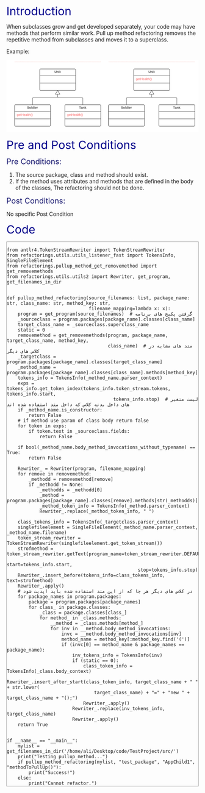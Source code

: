 <span style="color:darkblue;font-size:30px;">Introduction </span>

When subclasses grow and get developed separately, your code may have methods that perform similar work.
Pull up method refactoring removes the repetitive method from subclasses and moves it to a superclass.

Example:

![pullupmethod](pullupmethod.png)

<span style="color:darkblue;font-size:30px;">Pre and Post Conditions </span>

<span style="color:MidnightBlue;font-size:20px;">Pre Conditions: </span>

1. The source package, class and method should exist.
2. If the method uses attributes and methods that are defined in the body of the classes, The refactoring should not be done.

<span style="color:MidnightBlue;font-size:20px;">Post Conditions: </span>

No specific Post Condition

<span style="color:darkblue;font-size:30px;">Code</span>
<Pre>
<Code style="display: block; border: 1px solid #999;">
from antlr4.TokenStreamRewriter import TokenStreamRewriter
from refactorings.utils.utils_listener_fast import TokensInfo, SingleFileElement
from refactorings.pullup_method_get_removemethod import get_removemethods
from refactorings.utils.utils2 import Rewriter, get_program, get_filenames_in_dir


def pullup_method_refactoring(source_filenames: list, package_name: str, class_name: str, method_key: str,
                              filename_mapping=lambda x: x):
    program = get_program(source_filenames)  # گرفتن پکیج های برنامه
    _sourceclass = program.packages[package_name].classes[class_name]
    target_class_name = _sourceclass.superclass_name
    static = 0
    removemethod = get_removemethods(program, package_name, target_class_name, method_key,
                                     class_name)  # متد های مشابه در کلاس های دیگر
    _targetclass = program.packages[package_name].classes[target_class_name]
    _method_name = program.packages[package_name].classes[class_name].methods[method_key]
    tokens_info = TokensInfo(_method_name.parser_context)
    exps = tokens_info.get_token_index(tokens_info.token_stream.tokens, tokens_info.start,
                                       tokens_info.stop)  # لیست متغیر های داخل بدنه کلاس که داخل متد استفاده شده اند
    if _method_name.is_constructor:
        return False
    # if method use param of class body return false
    for token in exps:
        if token.text in _sourceclass.fields:
            return False

    if bool(_method_name.body_method_invocations_without_typename) == True:
        return False

    Rewriter_ = Rewriter(program, filename_mapping)
    for remove in removemethod:
        _methodd = removemethod[remove]
        if _methodd != None:
            _methodds = _methodd[0]
            _method = program.packages[package_name].classes[remove].methods[str(_methodds)]
            _method_token_info = TokensInfo(_method.parser_context)
            Rewriter_.replace(_method_token_info, " ")

    class_tokens_info = TokensInfo(_targetclass.parser_context)
    singlefileelement = SingleFileElement(_method_name.parser_context, _method_name.filename)
    token_stream_rewriter = TokenStreamRewriter(singlefileelement.get_token_stream())
    strofmethod = token_stream_rewriter.getText(program_name=token_stream_rewriter.DEFAULT_PROGRAM_NAME,
                                                start=tokens_info.start,
                                                stop=tokens_info.stop)
    Rewriter_.insert_before(tokens_info=class_tokens_info, text=strofmethod)
    Rewriter_.apply()
    # در کلاس های دیگر هر جا که از این متد استفاده شده باید اپدیت شود
    for package_names in program.packages:
        package = program.packages[package_names]
        for class_ in package.classes:
            _class = package.classes[class_]
            for method_ in _class.methods:
                __method = _class.methods[method_]
                for inv in __method.body_method_invocations:
                    invc = __method.body_method_invocations[inv]
                    method_name = method_key[:method_key.find('(')]
                    if (invc[0] == method_name & package_names == package_name):
                        inv_tokens_info = TokensInfo(inv)
                        if (static == 0):
                            class_token_info = TokensInfo(_class.body_context)
                            Rewriter_.insert_after_start(class_token_info, target_class_name + " " + str.lower(
                                target_class_name) + "=" + "new " + target_class_name + "();")
                            Rewriter_.apply()
                        Rewriter_.replace(inv_tokens_info, target_class_name)
                        Rewriter_.apply()
    return True


if __name__ == "__main__":
    mylist = get_filenames_in_dir('/home/ali/Desktop/code/TestProject/src/')
    print("Testing pullup_method...")
    if pullup_method_refactoring(mylist, "test_package", "AppChild1", "methodToPullUp()"):
        print("Success!")
    else:
        print("Cannot refactor.")
</Code>
</Pre>